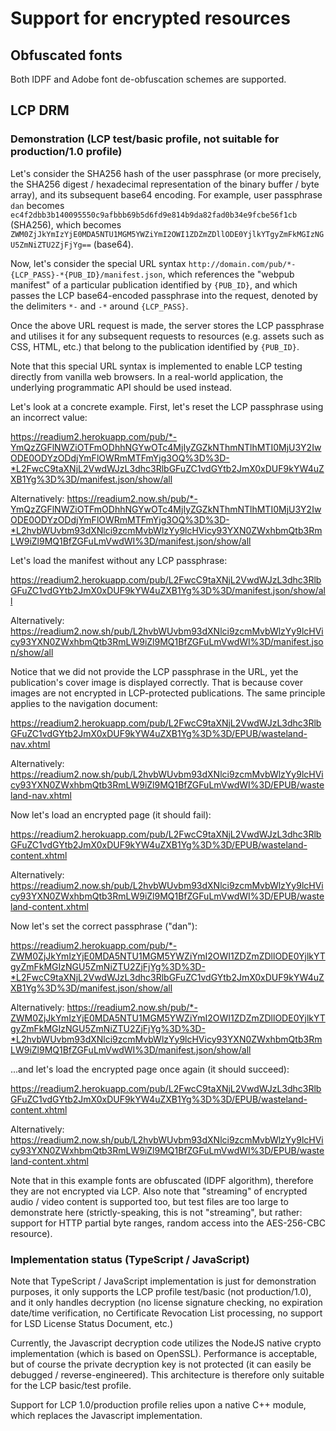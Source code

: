 # Support for encrypted resources

## Obfuscated fonts

Both IDPF and Adobe font de-obfuscation schemes are supported.

## LCP DRM

### Demonstration (LCP test/basic profile, not suitable for production/1.0 profile)

Let's consider the SHA256 hash of the user passphrase (or more precisely, the SHA256 digest / hexadecimal representation of the binary buffer / byte array), and its subsequent base64 encoding. For example, user passphrase `dan` becomes `ec4f2dbb3b140095550c9afbbb69b5d6fd9e814b9da82fad0b34e9fcbe56f1cb` (SHA256), which becomes `ZWM0ZjJkYmIzYjE0MDA5NTU1MGM5YWZiYmI2OWI1ZDZmZDllODE0YjlkYTgyZmFkMGIzNGU5ZmNiZTU2ZjFjYg==` (base64).

Now, let's consider the special URL syntax `http://domain.com/pub/*-{LCP_PASS}-*{PUB_ID}/manifest.json`, which references the "webpub manifest" of a particular publication identified by `{PUB_ID}`, and which passes the LCP base64-encoded passphrase into the request, denoted by the delimiters `*-` and `-*` around `{LCP_PASS}`.

Once the above URL request is made, the server stores the LCP passphrase and utilises it for any subsequent requests to resources (e.g. assets such as CSS, HTML, etc.) that belong to the publication identified by `{PUB_ID}`.

Note that this special URL syntax is implemented to enable LCP testing directly from vanilla web browsers. In a real-world application, the underlying programmatic API should be used instead.

Let's look at a concrete example. First, let's reset the LCP passphrase using an incorrect value:

https://readium2.herokuapp.com/pub/*-YmQzZGFlNWZiOTFmODhhNGYwOTc4MjIyZGZkNThmNTlhMTI0MjU3Y2IwODE0ODYzODdjYmFlOWRmMTFmYjg3OQ%3D%3D-*L2FwcC9taXNjL2VwdWJzL3dhc3RlbGFuZC1vdGYtb2JmX0xDUF9kYW4uZXB1Yg%3D%3D/manifest.json/show/all

Alternatively:
https://readium2.now.sh/pub/*-YmQzZGFlNWZiOTFmODhhNGYwOTc4MjIyZGZkNThmNTlhMTI0MjU3Y2IwODE0ODYzODdjYmFlOWRmMTFmYjg3OQ%3D%3D-*L2hvbWUvbm93dXNlci9zcmMvbWlzYy9lcHVicy93YXN0ZWxhbmQtb3RmLW9iZl9MQ1BfZGFuLmVwdWI%3D/manifest.json/show/all

Let's load the manifest without any LCP passphrase:

https://readium2.herokuapp.com/pub/L2FwcC9taXNjL2VwdWJzL3dhc3RlbGFuZC1vdGYtb2JmX0xDUF9kYW4uZXB1Yg%3D%3D/manifest.json/show/all

Alternatively:
https://readium2.now.sh/pub/L2hvbWUvbm93dXNlci9zcmMvbWlzYy9lcHVicy93YXN0ZWxhbmQtb3RmLW9iZl9MQ1BfZGFuLmVwdWI%3D/manifest.json/show/all

Notice that we did not provide the LCP passphrase in the URL, yet the publication's cover image is displayed correctly. That is because cover images are not encrypted in LCP-protected publications. The same principle applies to the navigation document:

https://readium2.herokuapp.com/pub/L2FwcC9taXNjL2VwdWJzL3dhc3RlbGFuZC1vdGYtb2JmX0xDUF9kYW4uZXB1Yg%3D%3D/EPUB/wasteland-nav.xhtml

Alternatively:
https://readium2.now.sh/pub/L2hvbWUvbm93dXNlci9zcmMvbWlzYy9lcHVicy93YXN0ZWxhbmQtb3RmLW9iZl9MQ1BfZGFuLmVwdWI%3D/EPUB/wasteland-nav.xhtml

Now let's load an encrypted page (it should fail):

https://readium2.herokuapp.com/pub/L2FwcC9taXNjL2VwdWJzL3dhc3RlbGFuZC1vdGYtb2JmX0xDUF9kYW4uZXB1Yg%3D%3D/EPUB/wasteland-content.xhtml

Alternatively:
https://readium2.now.sh/pub/L2hvbWUvbm93dXNlci9zcmMvbWlzYy9lcHVicy93YXN0ZWxhbmQtb3RmLW9iZl9MQ1BfZGFuLmVwdWI%3D/EPUB/wasteland-content.xhtml

Now let's set the correct passphrase ("dan"):

https://readium2.herokuapp.com/pub/*-ZWM0ZjJkYmIzYjE0MDA5NTU1MGM5YWZiYmI2OWI1ZDZmZDllODE0YjlkYTgyZmFkMGIzNGU5ZmNiZTU2ZjFjYg%3D%3D-*L2FwcC9taXNjL2VwdWJzL3dhc3RlbGFuZC1vdGYtb2JmX0xDUF9kYW4uZXB1Yg%3D%3D/manifest.json/show/all

Alternatively:
https://readium2.now.sh/pub/*-ZWM0ZjJkYmIzYjE0MDA5NTU1MGM5YWZiYmI2OWI1ZDZmZDllODE0YjlkYTgyZmFkMGIzNGU5ZmNiZTU2ZjFjYg%3D%3D-*L2hvbWUvbm93dXNlci9zcmMvbWlzYy9lcHVicy93YXN0ZWxhbmQtb3RmLW9iZl9MQ1BfZGFuLmVwdWI%3D/manifest.json/show/all

...and let's load the encrypted page once again (it should succeed):

https://readium2.herokuapp.com/pub/L2FwcC9taXNjL2VwdWJzL3dhc3RlbGFuZC1vdGYtb2JmX0xDUF9kYW4uZXB1Yg%3D%3D/EPUB/wasteland-content.xhtml

Alternatively:
https://readium2.now.sh/pub/L2hvbWUvbm93dXNlci9zcmMvbWlzYy9lcHVicy93YXN0ZWxhbmQtb3RmLW9iZl9MQ1BfZGFuLmVwdWI%3D/EPUB/wasteland-content.xhtml

Note that in this example fonts are obfuscated (IDPF algorithm), therefore they are not encrypted via LCP. Also note that "streaming" of encrypted audio / video content is supported too, but test files are too large to demonstrate here (strictly-speaking, this is not "streaming", but rather: support for HTTP partial byte ranges, random access into the AES-256-CBC resource).

### Implementation status (TypeScript / JavaScript)

Note that TypeScript / JavaScript implementation is just for demonstration purposes, it only supports the LCP profile test/basic (not production/1.0), and it only handles decryption (no license signature checking, no expiration date/time verification, no Certificate Revocation List processing, no support for LSD License Status Document, etc.)

Currently, the Javascript decryption code utilizes the NodeJS native crypto implementation (which is based on OpenSSL). Performance is acceptable, but of course the private decryption key is not protected (it can easily be debugged / reverse-engineered). This architecture is therefore only suitable for the LCP basic/test profile.

Support for LCP 1.0/production profile relies upon a native C++ module, which replaces the Javascript implementation.
